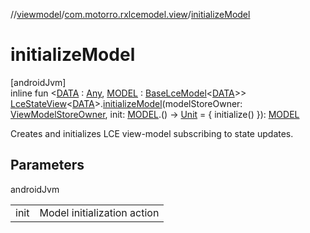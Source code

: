 //[viewmodel](../../index.md)/[com.motorro.rxlcemodel.view](index.md)/[initializeModel](initialize-model.md)

# initializeModel

[androidJvm]\
inline fun &lt;[DATA](initialize-model.md) : [Any](https://kotlinlang.org/api/latest/jvm/stdlib/kotlin/-any/index.html), [MODEL](initialize-model.md) : [BaseLceModel](../com.motorro.rxlcemodel.viewmodel/-base-lce-model/index.md)&lt;[DATA](initialize-model.md)&gt;&gt; [LceStateView](-lce-state-view/index.md)&lt;[DATA](initialize-model.md)&gt;.[initializeModel](initialize-model.md)(modelStoreOwner: [ViewModelStoreOwner](https://developer.android.com/reference/kotlin/androidx/lifecycle/ViewModelStoreOwner.html), init: [MODEL](initialize-model.md).() -&gt; [Unit](https://kotlinlang.org/api/latest/jvm/stdlib/kotlin/-unit/index.html) = { initialize() }): [MODEL](initialize-model.md)

Creates and initializes LCE view-model subscribing to state updates.

## Parameters

androidJvm

| | |
|---|---|
| init | Model initialization action |
